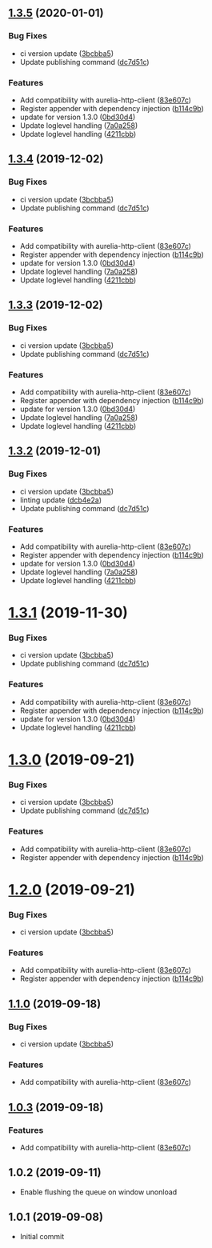 ## [1.3.5](https://github.com/nalch/aurelia-logging-api/compare/v1.0.2...v1.3.5) (2020-01-01)


### Bug Fixes

* ci version update ([3bcbba5](https://github.com/nalch/aurelia-logging-api/commit/3bcbba5))
* Update publishing command ([dc7d51c](https://github.com/nalch/aurelia-logging-api/commit/dc7d51c))


### Features

* Add compatibility with aurelia-http-client ([83e607c](https://github.com/nalch/aurelia-logging-api/commit/83e607c))
* Register appender with dependency injection ([b114c9b](https://github.com/nalch/aurelia-logging-api/commit/b114c9b))
* update for version 1.3.0 ([0bd30d4](https://github.com/nalch/aurelia-logging-api/commit/0bd30d4))
* Update loglevel handling ([7a0a258](https://github.com/nalch/aurelia-logging-api/commit/7a0a258))
* Update loglevel handling ([4211cbb](https://github.com/nalch/aurelia-logging-api/commit/4211cbb))



## [1.3.4](https://github.com/nalch/aurelia-logging-api/compare/v1.0.2...v1.3.4) (2019-12-02)


### Bug Fixes

* ci version update ([3bcbba5](https://github.com/nalch/aurelia-logging-api/commit/3bcbba5))
* Update publishing command ([dc7d51c](https://github.com/nalch/aurelia-logging-api/commit/dc7d51c))


### Features

* Add compatibility with aurelia-http-client ([83e607c](https://github.com/nalch/aurelia-logging-api/commit/83e607c))
* Register appender with dependency injection ([b114c9b](https://github.com/nalch/aurelia-logging-api/commit/b114c9b))
* update for version 1.3.0 ([0bd30d4](https://github.com/nalch/aurelia-logging-api/commit/0bd30d4))
* Update loglevel handling ([7a0a258](https://github.com/nalch/aurelia-logging-api/commit/7a0a258))
* Update loglevel handling ([4211cbb](https://github.com/nalch/aurelia-logging-api/commit/4211cbb))



## [1.3.3](https://github.com/nalch/aurelia-logging-api/compare/v1.0.2...v1.3.3) (2019-12-02)


### Bug Fixes

* ci version update ([3bcbba5](https://github.com/nalch/aurelia-logging-api/commit/3bcbba5))
* Update publishing command ([dc7d51c](https://github.com/nalch/aurelia-logging-api/commit/dc7d51c))


### Features

* Add compatibility with aurelia-http-client ([83e607c](https://github.com/nalch/aurelia-logging-api/commit/83e607c))
* Register appender with dependency injection ([b114c9b](https://github.com/nalch/aurelia-logging-api/commit/b114c9b))
* update for version 1.3.0 ([0bd30d4](https://github.com/nalch/aurelia-logging-api/commit/0bd30d4))
* Update loglevel handling ([7a0a258](https://github.com/nalch/aurelia-logging-api/commit/7a0a258))
* Update loglevel handling ([4211cbb](https://github.com/nalch/aurelia-logging-api/commit/4211cbb))



## [1.3.2](https://github.com/nalch/aurelia-logging-api/compare/v1.0.2...v1.3.2) (2019-12-01)


### Bug Fixes

* ci version update ([3bcbba5](https://github.com/nalch/aurelia-logging-api/commit/3bcbba5))
* linting update ([dcb4e2a](https://github.com/nalch/aurelia-logging-api/commit/dcb4e2a))
* Update publishing command ([dc7d51c](https://github.com/nalch/aurelia-logging-api/commit/dc7d51c))


### Features

* Add compatibility with aurelia-http-client ([83e607c](https://github.com/nalch/aurelia-logging-api/commit/83e607c))
* Register appender with dependency injection ([b114c9b](https://github.com/nalch/aurelia-logging-api/commit/b114c9b))
* update for version 1.3.0 ([0bd30d4](https://github.com/nalch/aurelia-logging-api/commit/0bd30d4))
* Update loglevel handling ([7a0a258](https://github.com/nalch/aurelia-logging-api/commit/7a0a258))
* Update loglevel handling ([4211cbb](https://github.com/nalch/aurelia-logging-api/commit/4211cbb))



# [1.3.1](https://github.com/nalch/aurelia-logging-api/compare/v1.0.2...v1.3.1) (2019-11-30)

### Bug Fixes

* ci version update ([3bcbba5](https://github.com/nalch/aurelia-logging-api/commit/3bcbba5))
* Update publishing command ([dc7d51c](https://github.com/nalch/aurelia-logging-api/commit/dc7d51c))


### Features

* Add compatibility with aurelia-http-client ([83e607c](https://github.com/nalch/aurelia-logging-api/commit/83e607c))
* Register appender with dependency injection ([b114c9b](https://github.com/nalch/aurelia-logging-api/commit/b114c9b))
* update for version 1.3.0 ([0bd30d4](https://github.com/nalch/aurelia-logging-api/commit/0bd30d4))
* Update loglevel handling ([4211cbb](https://github.com/nalch/aurelia-logging-api/commit/4211cbb))



# [1.3.0](https://github.com/nalch/aurelia-logging-api/compare/v1.0.2...v1.3.0) (2019-09-21)


### Bug Fixes

* ci version update ([3bcbba5](https://github.com/nalch/aurelia-logging-api/commit/3bcbba5))
* Update publishing command ([dc7d51c](https://github.com/nalch/aurelia-logging-api/commit/dc7d51c))


### Features

* Add compatibility with aurelia-http-client ([83e607c](https://github.com/nalch/aurelia-logging-api/commit/83e607c))
* Register appender with dependency injection ([b114c9b](https://github.com/nalch/aurelia-logging-api/commit/b114c9b))



# [1.2.0](https://github.com/nalch/aurelia-logging-api/compare/v1.0.2...v1.2.0) (2019-09-21)


### Bug Fixes

* ci version update ([3bcbba5](https://github.com/nalch/aurelia-logging-api/commit/3bcbba5))


### Features

* Add compatibility with aurelia-http-client ([83e607c](https://github.com/nalch/aurelia-logging-api/commit/83e607c))
* Register appender with dependency injection ([b114c9b](https://github.com/nalch/aurelia-logging-api/commit/b114c9b))



## [1.1.0](https://github.com/nalch/aurelia-logging-api/compare/v1.0.3...v1.1.0) (2019-09-18)


### Bug Fixes

* ci version update ([3bcbba5](https://github.com/nalch/aurelia-logging-api/commit/3bcbba5))


### Features

* Add compatibility with aurelia-http-client ([83e607c](https://github.com/nalch/aurelia-logging-api/commit/83e607c))



## [1.0.3](https://github.com/nalch/aurelia-logging-api/compare/v1.0.2...v1.0.3) (2019-09-18)


### Features

* Add compatibility with aurelia-http-client ([83e607c](https://github.com/nalch/aurelia-logging-api/commit/83e607c))



## 1.0.2 (2019-09-11)
- Enable flushing the queue on window unonload

## 1.0.1 (2019-09-08)
- Initial commit
